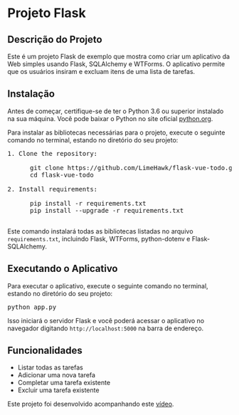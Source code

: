 <h1>Projeto Flask</h1>

<h2>Descrição do Projeto</h2>

<p>Este é um projeto Flask de exemplo que mostra como criar um aplicativo da Web simples usando Flask, SQLAlchemy e WTForms. O aplicativo permite que os usuários insiram e excluam itens de uma lista de tarefas.</p>

<h2>Instalação</h2>
<p>Antes de começar, certifique-se de ter o Python 3.6 ou superior instalado na sua máquina. Você pode baixar o Python no site oficial <a href="https://www.python.org/downloads/">python.org</a>.</p>
<p>Para instalar as bibliotecas necessárias para o projeto, execute o seguinte comando no terminal, estando no diretório do seu projeto:</p>

<pre>1. Clone the repository:

      git clone https://github.com/LimeHawk/flask-vue-todo.git
      cd flask-vue-todo
      
2. Install requirements:

      pip install -r requirements.txt
      pip install --upgrade -r requirements.txt

</pre>

<p>Este comando instalará todas as bibliotecas listadas no arquivo <code>requirements.txt</code>, incluindo Flask, WTForms, python-dotenv e Flask-SQLAlchemy.</p>

<h2>Executando o Aplicativo</h2>

<p>Para executar o aplicativo, execute o seguinte comando no terminal, estando no diretório do seu projeto:</p>

<pre>python app.py</pre>

<p>Isso iniciará o servidor Flask e você poderá acessar o aplicativo no navegador digitando <code>http://localhost:5000</code> na barra de endereço.</p>

<h2>Funcionalidades</h2>

<ul>
<li>Listar todas as tarefas</li>
<li>Adicionar uma nova tarefa</li>
<li>Completar uma tarefa existente</li>
<li>Excluir uma tarefa existente</li>
</ul>

<p>Este projeto foi desenvolvido acompanhando este <a href="https://youtu.be/_YeN69XoqqU">vídeo</a>.</p>
